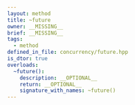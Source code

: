 ```yaml
---
layout: method
title: ~future
owner: __MISSING__
brief: __MISSING__
tags:
  - method
defined_in_file: concurrency/future.hpp
is_dtor: true
overloads:
  ~future():
    description: __OPTIONAL__
    return: __OPTIONAL__
    signature_with_names: ~future()
---
```

